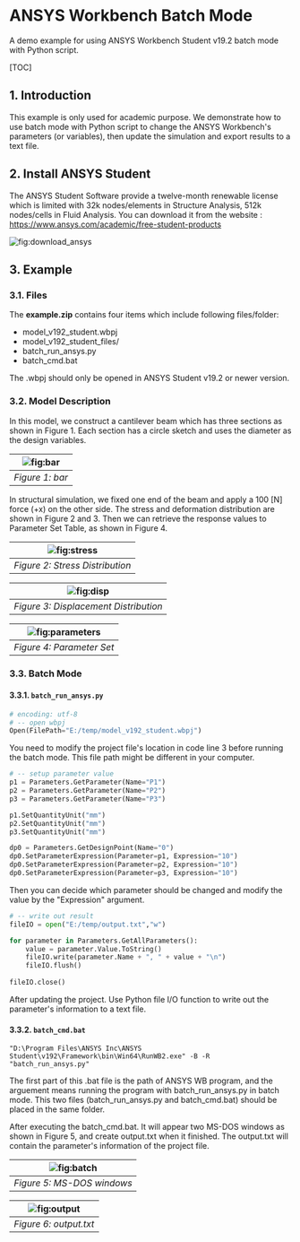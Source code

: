 # ANSYS Workbench Batch Mode

A demo example for using ANSYS Workbench Student v19.2 batch mode with Python script.

[TOC]

## 1. Introduction

This example is only used for academic purpose. We demonstrate how to use batch mode with Python script to change the ANSYS Workbench's parameters (or variables), then update the simulation and export results to a text file.

## 2. Install ANSYS Student

The ANSYS Student Software provide a twelve-month renewable license which is limited with 32k nodes/elements in Structure Analysis, 512k nodes/cells in Fluid Analysis. You can 
download it from the website : https://www.ansys.com/academic/free-student-products

![fig:download_ansys](./pics/download_ansys.png)

## 3. Example

### 3.1. Files

The **example.zip** contains four items which include following files/folder:

- model\_v192\_student.wbpj
- model\_v192\_student\_files/
- batch\_run\_ansys.py
- batch\_cmd.bat

The .wbpj should only be opened in ANSYS Student v19.2 or newer version.

### 3.2. Model Description

In this model, we construct a cantilever beam which has three sections as shown in Figure 1. Each section has a circle sketch and uses the diameter as the design variables.

| ![fig:bar](./pics/bar.png) |
| :-: |
| *Figure 1: bar* |



In structural simulation, we fixed one end of the beam and apply a 100 \[N\] force (+x) on the other side. The stress and deformation distribution are shown in Figure 2 and 3. Then we can retrieve the response values to Parameter Set Table, as shown in Figure 4.

| ![fig:stress](./pics/stress.png)|
| :-: |
| *Figure 2: Stress Distribution* |

| ![fig:disp](./pics/disp.png) |
| :-: |
| *Figure 3: Displacement Distribution* |

| ![fig:parameters](./pics/parameters.png) |
| :-: |
| *Figure 4: Parameter Set* |

### 3.3. Batch Mode

#### 3.3.1. `batch_run_ansys.py`

```python
# encoding: utf-8
# -- open wbpj
Open(FilePath="E:/temp/model_v192_student.wbpj")
```

You need to modify the project file's location in code line 3 before running the batch mode. This file path might be different in your computer.

```python
# -- setup parameter value
p1 = Parameters.GetParameter(Name="P1")
p2 = Parameters.GetParameter(Name="P2")
p3 = Parameters.GetParameter(Name="P3")

p1.SetQuantityUnit("mm")
p2.SetQuantityUnit("mm")
p3.SetQuantityUnit("mm")

dp0 = Parameters.GetDesignPoint(Name="0")
dp0.SetParameterExpression(Parameter=p1, Expression="10")
dp0.SetParameterExpression(Parameter=p2, Expression="10")
dp0.SetParameterExpression(Parameter=p3, Expression="10")
```

Then you can decide which parameter should be changed and modify the value by the "Expression" argument.

```python
# -- write out result
fileIO = open("E:/temp/output.txt","w")

for parameter in Parameters.GetAllParameters():
    value = parameter.Value.ToString()
    fileIO.write(parameter.Name + ", " + value + "\n")
    fileIO.flush()
 
fileIO.close()
```

After updating the project. Use Python file I/O function to write out the parameter's information to a text file.

#### 3.3.2. `batch_cmd.bat`

```ms-dos
"D:\Program Files\ANSYS Inc\ANSYS Student\v192\Framework\bin\Win64\RunWB2.exe" -B -R "batch_run_ansys.py"
```

The first part of this .bat file is the path of ANSYS WB program, and the arguement means running the program with batch\_run\_ansys.py in batch mode. This two files (batch\_run\_ansys.py and batch\_cmd.bat) should be placed in the same folder.

After executing the batch\_cmd.bat. It will appear two MS-DOS windows as shown in Figure 5, and create output.txt when it finished. The output.txt will contain the parameter's information of the project file.

| ![fig:batch](./pics/batch.png) |
| :-: |
| *Figure 5: MS-DOS windows*|

| ![fig:output](./pics/output.png) |
| :-: |
| *Figure 6: output.txt* |
